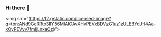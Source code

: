 ### Hi there 👋

<img src=”(https://t2.gstatic.com/licensed-image?q=tbn:ANd9GcRRto3IlY56MlAIOAvXHvPEVxBDVzG1uz1zULEBYdJ-I4Aa-xOyPEVvv7fmIjLnxaOz)”>
<!-- 
**Samir-2024/Samir-2024** is a ✨ _special_ ✨ repository because its `README.md` (this file) appears on your GitHub profile.

Here are some ideas to get you started:

- 🔭 I’m currently working on ...
- 🌱 I’m currently learning ...
- 👯 I’m looking to collaborate on ...
- 🤔 I’m looking for help with ...
- 💬 Ask me about ...
- 📫 How to reach me: ...
- 😄 Pronouns: ...
- ⚡ Fun fact: ...
-->
